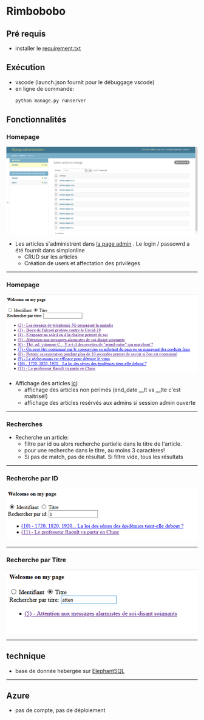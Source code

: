 # Rimbobobo

## Pré requis
* installer le [requirement.txt](requirements.txt)

## Exécution
* vscode (launch.json fournit pour le débuggage vscode)
* en ligne de commande:
     ``` python
     python manage.py runserver
     ```

## Fonctionnalités
### Homepage
![admin](screenshot/admin.png)
* Les articles s'administrent dans [la page admin](http://127.0.0.1:8000/admin/) . Le login / passowrd a été fournit dans simplonline
  * CRUD sur les articles
  * Création de users et affectation des privilèges
 
---

### Homepage
![admin](screenshot/home.png)
* Affichage des articles [ici](http://127.0.0.1:8000/all/):
  * affichage des articles non perimés (end_date<today > __lt vs __lte c'est maitrisé!)
  * affichage des articles resérvés aux admins si session admin ouverte
 
---

### Recherches
* Recherche un article:
    * filtre par id ou alors recherche partielle dans le titre de l'article. 
    * pour une recherche dans le titre, au moins 3 caractères!
    * Si pas de match, pas de résultat. Si filtre vide, tous les résultats
 
---

### Recherche par ID
![admin](screenshot/search2.png)
 
---

### Recherche par Titre
![admin](screenshot/search.png)

---

## technique
* base de donnée hebergée sur [ElephantSQL](https://www.elephantsql.com/)

---

## Azure
* pas de compte, pas de déploiement
